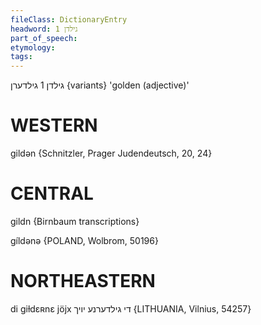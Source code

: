 ```yaml
---
fileClass: DictionaryEntry
headword: גילדן 1
part_of_speech: 
etymology: 
tags: 
---
```

גילדן 1
גילדערן {variants}
'golden (adjective)'

WESTERN
========

gildən {Schnitzler, Prager Judendeutsch, 20, 24}

CENTRAL
========

gildn {Birnbaum transcriptions}

gíldənə {POLAND, Wolbrom, 50196}

NORTHEASTERN
==============

di giɫdɛʀnɛ jöjx די גילדערנע יויך {LITHUANIA, Vilnius, 54257}